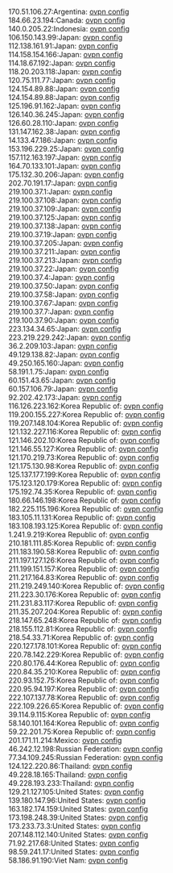 170.51.106.27:Argentina: [ovpn config](vpn/170_51_106_27.ovpn)  
184.66.23.194:Canada: [ovpn config](vpn/184_66_23_194.ovpn)  
140.0.205.22:Indonesia: [ovpn config](vpn/140_0_205_22.ovpn)  
106.150.143.99:Japan: [ovpn config](vpn/106_150_143_99.ovpn)  
112.138.161.91:Japan: [ovpn config](vpn/112_138_161_91.ovpn)  
114.158.154.166:Japan: [ovpn config](vpn/114_158_154_166.ovpn)  
114.18.67.192:Japan: [ovpn config](vpn/114_18_67_192.ovpn)  
118.20.203.118:Japan: [ovpn config](vpn/118_20_203_118.ovpn)  
120.75.111.77:Japan: [ovpn config](vpn/120_75_111_77.ovpn)  
124.154.89.88:Japan: [ovpn config](vpn/124_154_89_88.ovpn)  
124.154.89.88:Japan: [ovpn config](vpn/124_154_89_88.ovpn)  
125.196.91.162:Japan: [ovpn config](vpn/125_196_91_162.ovpn)  
126.140.36.245:Japan: [ovpn config](vpn/126_140_36_245.ovpn)  
126.60.28.110:Japan: [ovpn config](vpn/126_60_28_110.ovpn)  
131.147.162.38:Japan: [ovpn config](vpn/131_147_162_38.ovpn)  
14.133.47.186:Japan: [ovpn config](vpn/14_133_47_186.ovpn)  
153.196.229.25:Japan: [ovpn config](vpn/153_196_229_25.ovpn)  
157.112.163.197:Japan: [ovpn config](vpn/157_112_163_197.ovpn)  
164.70.133.101:Japan: [ovpn config](vpn/164_70_133_101.ovpn)  
175.132.30.206:Japan: [ovpn config](vpn/175_132_30_206.ovpn)  
202.70.191.17:Japan: [ovpn config](vpn/202_70_191_17.ovpn)  
219.100.37.1:Japan: [ovpn config](vpn/219_100_37_1.ovpn)  
219.100.37.108:Japan: [ovpn config](vpn/219_100_37_108.ovpn)  
219.100.37.109:Japan: [ovpn config](vpn/219_100_37_109.ovpn)  
219.100.37.125:Japan: [ovpn config](vpn/219_100_37_125.ovpn)  
219.100.37.138:Japan: [ovpn config](vpn/219_100_37_138.ovpn)  
219.100.37.19:Japan: [ovpn config](vpn/219_100_37_19.ovpn)  
219.100.37.205:Japan: [ovpn config](vpn/219_100_37_205.ovpn)  
219.100.37.211:Japan: [ovpn config](vpn/219_100_37_211.ovpn)  
219.100.37.213:Japan: [ovpn config](vpn/219_100_37_213.ovpn)  
219.100.37.22:Japan: [ovpn config](vpn/219_100_37_22.ovpn)  
219.100.37.4:Japan: [ovpn config](vpn/219_100_37_4.ovpn)  
219.100.37.50:Japan: [ovpn config](vpn/219_100_37_50.ovpn)  
219.100.37.58:Japan: [ovpn config](vpn/219_100_37_58.ovpn)  
219.100.37.67:Japan: [ovpn config](vpn/219_100_37_67.ovpn)  
219.100.37.7:Japan: [ovpn config](vpn/219_100_37_7.ovpn)  
219.100.37.90:Japan: [ovpn config](vpn/219_100_37_90.ovpn)  
223.134.34.65:Japan: [ovpn config](vpn/223_134_34_65.ovpn)  
223.219.229.242:Japan: [ovpn config](vpn/223_219_229_242.ovpn)  
36.2.209.103:Japan: [ovpn config](vpn/36_2_209_103.ovpn)  
49.129.138.82:Japan: [ovpn config](vpn/49_129_138_82.ovpn)  
49.250.165.160:Japan: [ovpn config](vpn/49_250_165_160.ovpn)  
58.191.1.75:Japan: [ovpn config](vpn/58_191_1_75.ovpn)  
60.151.43.65:Japan: [ovpn config](vpn/60_151_43_65.ovpn)  
60.157.106.79:Japan: [ovpn config](vpn/60_157_106_79.ovpn)  
92.202.42.173:Japan: [ovpn config](vpn/92_202_42_173.ovpn)  
116.126.223.162:Korea Republic of: [ovpn config](vpn/116_126_223_162.ovpn)  
119.200.155.227:Korea Republic of: [ovpn config](vpn/119_200_155_227.ovpn)  
119.207.148.104:Korea Republic of: [ovpn config](vpn/119_207_148_104.ovpn)  
121.132.227.116:Korea Republic of: [ovpn config](vpn/121_132_227_116.ovpn)  
121.146.202.10:Korea Republic of: [ovpn config](vpn/121_146_202_10.ovpn)  
121.146.55.127:Korea Republic of: [ovpn config](vpn/121_146_55_127.ovpn)  
121.170.219.73:Korea Republic of: [ovpn config](vpn/121_170_219_73.ovpn)  
121.175.130.98:Korea Republic of: [ovpn config](vpn/121_175_130_98.ovpn)  
125.137.177.199:Korea Republic of: [ovpn config](vpn/125_137_177_199.ovpn)  
175.123.120.179:Korea Republic of: [ovpn config](vpn/175_123_120_179.ovpn)  
175.192.74.35:Korea Republic of: [ovpn config](vpn/175_192_74_35.ovpn)  
180.66.146.198:Korea Republic of: [ovpn config](vpn/180_66_146_198.ovpn)  
182.225.115.196:Korea Republic of: [ovpn config](vpn/182_225_115_196.ovpn)  
183.105.11.131:Korea Republic of: [ovpn config](vpn/183_105_11_131.ovpn)  
183.108.193.125:Korea Republic of: [ovpn config](vpn/183_108_193_125.ovpn)  
1.241.9.219:Korea Republic of: [ovpn config](vpn/1_241_9_219.ovpn)  
210.181.111.85:Korea Republic of: [ovpn config](vpn/210_181_111_85.ovpn)  
211.183.190.58:Korea Republic of: [ovpn config](vpn/211_183_190_58.ovpn)  
211.197.127.126:Korea Republic of: [ovpn config](vpn/211_197_127_126.ovpn)  
211.199.151.157:Korea Republic of: [ovpn config](vpn/211_199_151_157.ovpn)  
211.217.164.83:Korea Republic of: [ovpn config](vpn/211_217_164_83.ovpn)  
211.219.249.140:Korea Republic of: [ovpn config](vpn/211_219_249_140.ovpn)  
211.223.30.176:Korea Republic of: [ovpn config](vpn/211_223_30_176.ovpn)  
211.231.83.117:Korea Republic of: [ovpn config](vpn/211_231_83_117.ovpn)  
211.35.207.204:Korea Republic of: [ovpn config](vpn/211_35_207_204.ovpn)  
218.147.65.248:Korea Republic of: [ovpn config](vpn/218_147_65_248.ovpn)  
218.155.112.81:Korea Republic of: [ovpn config](vpn/218_155_112_81.ovpn)  
218.54.33.71:Korea Republic of: [ovpn config](vpn/218_54_33_71.ovpn)  
220.127.178.101:Korea Republic of: [ovpn config](vpn/220_127_178_101.ovpn)  
220.78.142.229:Korea Republic of: [ovpn config](vpn/220_78_142_229.ovpn)  
220.80.176.44:Korea Republic of: [ovpn config](vpn/220_80_176_44.ovpn)  
220.84.35.210:Korea Republic of: [ovpn config](vpn/220_84_35_210.ovpn)  
220.93.152.75:Korea Republic of: [ovpn config](vpn/220_93_152_75.ovpn)  
220.95.94.197:Korea Republic of: [ovpn config](vpn/220_95_94_197.ovpn)  
222.107.137.78:Korea Republic of: [ovpn config](vpn/222_107_137_78.ovpn)  
222.109.226.65:Korea Republic of: [ovpn config](vpn/222_109_226_65.ovpn)  
39.114.9.115:Korea Republic of: [ovpn config](vpn/39_114_9_115.ovpn)  
58.140.101.164:Korea Republic of: [ovpn config](vpn/58_140_101_164.ovpn)  
59.22.201.75:Korea Republic of: [ovpn config](vpn/59_22_201_75.ovpn)  
201.171.11.214:Mexico: [ovpn config](vpn/201_171_11_214.ovpn)  
46.242.12.198:Russian Federation: [ovpn config](vpn/46_242_12_198.ovpn)  
77.34.109.245:Russian Federation: [ovpn config](vpn/77_34_109_245.ovpn)  
124.122.220.86:Thailand: [ovpn config](vpn/124_122_220_86.ovpn)  
49.228.18.165:Thailand: [ovpn config](vpn/49_228_18_165.ovpn)  
49.228.193.233:Thailand: [ovpn config](vpn/49_228_193_233.ovpn)  
129.21.127.105:United States: [ovpn config](vpn/129_21_127_105.ovpn)  
139.180.147.96:United States: [ovpn config](vpn/139_180_147_96.ovpn)  
163.182.174.159:United States: [ovpn config](vpn/163_182_174_159.ovpn)  
173.198.248.39:United States: [ovpn config](vpn/173_198_248_39.ovpn)  
173.233.73.3:United States: [ovpn config](vpn/173_233_73_3.ovpn)  
207.148.112.140:United States: [ovpn config](vpn/207_148_112_140.ovpn)  
71.92.217.68:United States: [ovpn config](vpn/71_92_217_68.ovpn)  
98.59.241.17:United States: [ovpn config](vpn/98_59_241_17.ovpn)  
58.186.91.190:Viet Nam: [ovpn config](vpn/58_186_91_190.ovpn)  
